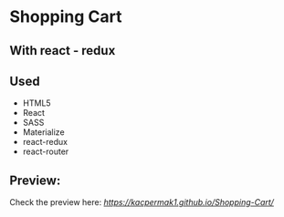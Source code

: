 # Shopping Cart

## With react - redux

## Used

- HTML5
- React
- SASS
- Materialize
- react-redux
- react-router

## Preview:

Check the preview here: *https://kacpermak1.github.io/Shopping-Cart/*
